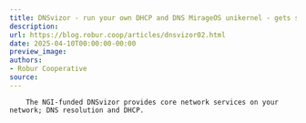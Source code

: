 ```yaml
---
title: DNSvizor - run your own DHCP and DNS MirageOS unikernel - gets some testing
description:
url: https://blog.robur.coop/articles/dnsvizor02.html
date: 2025-04-10T00:00:00-00:00
preview_image:
authors:
- Robur Cooperative
source:
---
```



        The NGI-funded DNSvizor provides core network services on your network; DNS resolution and DHCP.
      
